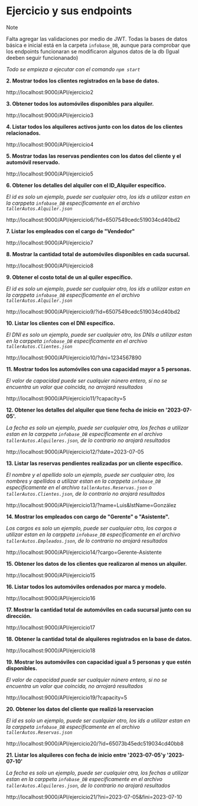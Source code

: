 # Ejercicio y sus endpoints

> [!NOTE]
> Falta agregar las validaciones por medio de JWT.
>Todas la bases de datos básica e inicial está en la carpeta ``infobase_DB``, aunque para comprobar que los endpoints funcionaran se modificaron algunos datos de la db (Igual deeben seguir funcionanado)

_Todo se empieza a ejecutar con el comando ```npm start```_

**2. Mostrar todos los clientes registrados en la base de datos.**

http://localhost:9000/API/ejercicio2

**3. Obtener todos los automóviles disponibles para alquiler.**

http://localhost:9000/API/ejercicio3

**4. Listar todos los alquileres activos junto con los datos de los clientes relacionados.**

http://localhost:9000/API/ejercicio4

**5. Mostrar todas las reservas pendientes con los datos del cliente y el automóvil reservado.**

http://localhost:9000/API/ejercicio5

**6. Obtener los detalles del alquiler con el ID_Alquiler específico.**

_El id es solo un ejemplo, puede ser cualquier otro, los ids a utilizar estan en la carppeta `infobase_DB` especificamente en el archivo `tallerAutos.Alquiler.json`_

http://localhost:9000/API/ejercicio6/?id=6507549cedc519034cd40bd2

**7. Listar los empleados con el cargo de "Vendedor"**

http://localhost:9000/API/ejercicio7

**8. Mostrar la cantidad total de automóviles disponibles en cada sucursal.**

http://localhost:9000/API/ejercicio8

**9. Obtener el costo total de un al quiler específico.**

_El id es solo un ejemplo, puede ser cualquier otro, los ids a utilizar estan en la carppeta `infobase_DB` especificamente en el archivo `tallerAutos.Alquiler.json`_

http://localhost:9000/API/ejercicio9/?id=6507549cedc519034cd40bd2

**10. Listar los clientes con el DNI específico.**

_El DNI es solo un ejemplo, puede ser cualquier otro, los DNIs a utilizar estan en la carppeta `infobase_DB` especificamente en el archivo `tallerAutos.Clientes.json`_

http://localhost:9000/API/ejercicio10/?dni=1234567890

**11. Mostrar todos los automóviles con una capacidad mayor a 5 personas.**

_El valor de capacidad puede ser cualquier núnero entero, si no se encuentra un valor que coincida, no arrojará resultados_

http://localhost:9000/API/ejercicio11/?capacity=5

**12. Obtener los detalles del alquiler que tiene fecha de inicio en '2023-07-05'.**

_La fecha es solo un ejemplo, puede ser cualquier otra, los fechas a utilizar estan en la carppeta `infobase_DB` especificamente en el archivo `tallerAutos.Alquileres.json`, de lo contrario no arojará resultados_

http://localhost:9000/API/ejercicio12/?date=2023-07-05

**13. Listar las reservas pendientes realizadas por un cliente específico.**

_El nombre y el apellido solo un ejemplo, puede ser cualquier otro, los nombres y apellidos a utilizar estan en la carppeta `infobase_DB` especificamente en el archivo `tallerAutos.Reservas.json` o `tallerAutos.Clientes.json`, de lo contrario no arojará resultados_

http://localhost:9000/API/ejercicio13/?name=Luis&lstName=González

**14. Mostrar los empleados con cargo de "Gerente" o "Asistente".**

_Los cargos es solo un ejemplo, puede ser cualquier otro, los cargos a utilizar estan en la carppeta `infobase_DB` especificamente en el archivo `tallerAutos.Empleados.json`, de lo contrario no arojará resultados_

http://localhost:9000/API/ejercicio14/?cargo=Gerente-Asistente

**15. Obtener los datos de los clientes que realizaron al menos un alquiler.**

http://localhost:9000/API/ejercicio15

**16. Listar todos los automóviles ordenados por marca y modelo.**

http://localhost:9000/API/ejercicio16

**17. Mostrar la cantidad total de automóviles en cada sucursal junto con su dirección.**

http://localhost:9000/API/ejercicio17

**18. Obtener la cantidad total de alquileres registrados en la base de datos.**

http://localhost:9000/API/ejercicio18

**19. Mostrar los automóviles con capacidad igual a 5 personas y que estén disponibles.**

_El valor de capacidad puede ser cualquier núnero entero, si no se encuentra un valor que coincida, no arrojará resultados_

http://localhost:9000/API/ejercicio19/?capacity=5

**20. Obtener los datos del cliente que realizó la reservacion**

_El id es solo un ejemplo, puede ser cualquier otro, los ids a utilizar estan en la carppeta `infobase_DB` especificamente en el archivo `tallerAutos.Reservas.json`_

http://localhost:9000/API/ejercicio20/?id=65073b45edc519034cd40bb8

**21. Listar los alquileres con fecha de inicio entre '2023-07-05'y '2023-07-10'**

_La fecha es solo un ejemplo, puede ser cualquier otra, los fechas a utilizar estan en la carppeta `infobase_DB` especificamente en el archivo `tallerAutos.Alquileres.json`, de lo contrario no arojará resultados_

http://localhost:9000/API/ejercicio21/?ini=2023-07-05&fini=2023-07-10